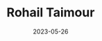 ---
date: "2023-05-26"
image:
  caption: NASA
  filename: covers/webResult.JPG
title: Rohail Taimour
toc: false
type: landing

# Your landing page sections - add as many different content blocks as you like
sections:
  - block: hero
    id: hero-section
    content:
      title: "Hello, I'm Rohail Taimour"
      subtitle: "Welcome to my website!"
      image:
        filename: "covers/IMG_5270.jpg"  # Update this to the image you want to use
        focal_point: "Smart"
        preview_only: false
      avatar: true  # Set this to true to make the image an avatar
---